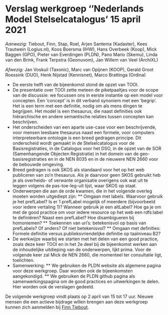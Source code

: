 # Verslag werkgroep ‘’Nederlands Model Stelselcatalogus’ 15 april 2021

*Aanwezig:* Tiebout, Finn, Stap, Roel, Arjen Santema (Kadaster), Kees Trautwein (Logius.nl), Koos Boersma (IHW), Hans Overbeek (Koop), Mick Baggen (GPO), Pieter van Everdingen (PLDN),  Pano Mario (Skemu), Linda van den Brink, Frank Terpstra (Geonuvom), Jan Willem van Veel (ArchiXL)

*Afwezig:* Jan Voskuil (Taxonic), Marc van Opijnen (KOOP), Gerald Groot Roessink (DUO), Henk Nijstad (Kennisnet), Marco Brattinga (Ordina)

*	De eerste helft van de bijeenkomst stond de opzet van TOOI.
*	De presentatie over TOOI zette meteen de piketpaaltjes voor de scope van de discussie: 
we focussen ons in eerste instantie op een model voor concepten. Een ‘concept’ is in dit verband synoniem met een ‘begrip’. Het is een term met een definitie, nodig om als mens dingen te begrijpen. Het model is een thesaurus, die naast definities ook hiërarchische en andere semantische relaties tussen concepten kan beschrijven.
*	Het onderscheiden van een aparte use-case voor een beschrijvende, voor mensen leesbare thesaurus naast een formele, voor computers interpreteerbare ontologie is een breed gedragen principe. Dit onderscheid wordt gemaakt in de Stelselcatalogus voor de Basisregistraties, in de Catalogus voor het DSO, in de opzet van de SOR (Samenhangende Objecten Registratie) in het domein van de geo-basisregistraties en in de NEN 8035 en in de nieuwere NEN 2660 voor de bebouwde omgeving.
*	Breed gedragen is ook SKOS als standaard voor het op het web publiceren van zo’n thesaurus. Als je daarvoor geen SKOS gebruikt heb je als overheids- of verwante organisatie overigens ook wat uit te leggen volgens de pas-toe-leg-uit lijst, waar SKOS op staat.
*	Onderwerpen die aan de orde kwamen, die in het volgende overleg moeten worden uitgediept zijn:
**	Omgaan met labels. Waarvoor gebruik je het prefLabel? Is er 1 prefLabel mogelijk of meerdere (bijvoorbeeld voor iedere vertaling 1)? Wanneer gebruik je een altLabel? Hoe ga je om met de good practice om voor iedere resource op het web een rdfs:label te definiëren? Naast een prefLabel? Hoe disambigueren bij homoniemen? 
**	Toekennen van uri’s: betekenisvol op basis van prefLabels? Of anders? Of niet betekenisvol?
**	Omgaan met definities: Formele definitie versus publieksvriendelijke definitie op taalniveau B2?
*	De werkwijze waarbij we starten met het delen van een good practice, zoals deze keer TOOI en in het 2e deel bij de bijeenkomst werken aan de inhoudelijke uitdieping van de onderwerpen, lijkt prima. Voor de volgende keer zal Mick de NEN 2660, die momenteel ter consultatie ligt, toelichten.
*	Samenwerking:
**	We gebruiken de PLDN website als algemene pagina voor deze werkgroep. Daar worden ook de bijeenkomsten aangekondigd.
**	We gebruiken de PLDN github pagina als samenwerkingspagina om de good practices en uitwerkingen te delen. Hier worden ook de verslagen gedeeld.

De volgende werkgroep vindt plaats op 2 april van 15 tot 17 uur. Nieuwe mensen die een actieve bijdrage willen brengen aan deze werkgroep kunnen zich aanmelden bij [Finn Tiebout](mailto:finn.tibout@kadaster.nl).
